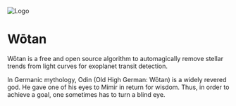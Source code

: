 ![Logo](https://raw.githubusercontent.com/hippke/wotan/master/logo_v2.png)

# Wōtan

Wōtan is a free and open source algorithm to automagically remove stellar trends from light curves for exoplanet transit detection.

In Germanic mythology, Odin (Old High German: Wōtan) is a widely revered god. He gave one of his eyes to Mimir in return for wisdom. Thus, in order to achieve a goal, one sometimes has to turn a blind eye.
